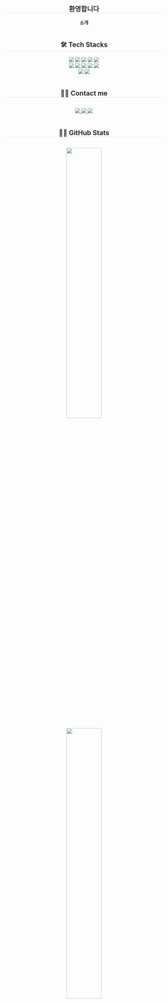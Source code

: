 <div align="center"> 
    <h2 style="border-bottom: 1px solid #d8dee4; color: #282d33;">환영합니다</h2>  
    <div style="font-weight: 700; font-size: 15px; color: #282d33;">소개</div> 
</div>

<br>

<div align="center">
    <h2 style="border-bottom: 1px solid #d8dee4; color: #282d33;">🛠️ Tech Stacks</h2>  
    <div style="margin: 0 auto;">
        <img src="https://img.shields.io/badge/C-A8B9CC?style=for-the-badge&logo=C&logoColor=white">
        <img src="https://img.shields.io/badge/CSS3-1572B6?style=for-the-badge&logo=CSS3&logoColor=white">
        <img src="https://img.shields.io/badge/Elasticsearch-005571?style=for-the-badge&logo=Elasticsearch&logoColor=white">
        <img src="https://img.shields.io/badge/HTML5-E34F26?style=for-the-badge&logo=HTML5&logoColor=white">
        <img src="https://img.shields.io/badge/jQuery-0769AD?style=for-the-badge&logo=jQuery&logoColor=white">
        <br>
        <img src="https://img.shields.io/badge/Java-007396?style=for-the-badge&logo=Java&logoColor=white">
        <img src="https://img.shields.io/badge/Javascript-F7DF1E?style=for-the-badge&logo=Javascript&logoColor=white">
        <img src="https://img.shields.io/badge/MySQL-4479A1?style=for-the-badge&logo=MySQL&logoColor=white">
        <img src="https://img.shields.io/badge/Notion-000000?style=for-the-badge&logo=Notion&logoColor=white">
        <img src="https://img.shields.io/badge/Oracle-F80000?style=for-the-badge&logo=Oracle&logoColor=white">
        <br>
        <img src="https://img.shields.io/badge/Python-3776AB?style=for-the-badge&logo=Python&logoColor=white">
        <img src="https://img.shields.io/badge/Spring-6DB33F?style=for-the-badge&logo=Spring&logoColor=white">
    </div>
</div>

<br>

<div align="center">
    <h2 style="border-bottom: 1px solid #d8dee4; color: #282d33;">🧑‍💻 Contact me</h2>
    <br> 
    <a href="https://bhworld.tistory.com/" target="_blank">
        <img src="https://img.shields.io/badge/Tistory-000000?style=for-the-badge&logo=Tistory&logoColor=white">
    </a>
    <a href="https://your-notion-link.com" target="_blank">
        <img src="https://img.shields.io/badge/Notion-000000?style=for-the-badge&logo=Notion&logoColor=white">
    </a>
    <a href="mailto:your-email@example.com">
        <img src="https://img.shields.io/badge/Gmail-EA4335?style=for-the-badge&logo=Gmail&logoColor=white">
    </a>
</div>

<br>

<div align="center">
    <h2 style="border-bottom: 1px solid #d8dee4; color: #282d33;">🧑‍💻 GitHub Stats</h2>
    <br> 
    <img align="center" width="47%" src="https://github-readme-stats.vercel.app/api?username=LeeStrike90&show_icons=true&theme=radical&hide_border=true&border_radius=10"><br><br>
    <img align="center" width="47%" src="https://github-readme-streak-stats.herokuapp.com/?user=LeeStrike90&theme=radical&hide_border=true&border_radius=10"><br><br>
    <br><br>
    <img align="center" width="47%" src="https://github-readme-stats.vercel.app/api/top-langs/?username=LeeStrike90&layout=compact">
</div>

